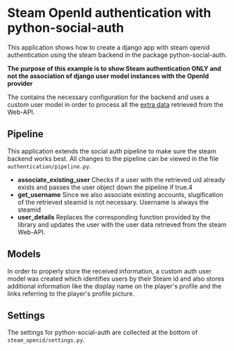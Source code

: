 # Steam OpenId authentication with python-social-auth

This application shows how to create a django app with steam openid
authentication using the steam backend in the package python-social-auth.

**The purpose of this example is to show Steam authentication ONLY and
not the association of django user model instances with the OpenId provider**

The contains the necessary configuration for the backend and uses a
custom user model in order to process all the
[extra data](https://developer.valvesoftware.com/wiki/Steam_Web_API#GetPlayerSummaries_.28v0002.29)
retrieved from the Web-API.

## Pipeline

This application extends the social auth pipeline to make sure the steam
backend works best. All changes to the pipeline can be viewed in the
file `authentication/pipeline.py`.

- **associate_existing_user**
  Checks if a user with the retrieved uid already exists
  and passes the user object down the pipeline if true.4
- **get_username**
  Since we also associate existing accounts, slugification of the
  retrieved steamid is not necessary. Username is always the steamid
- **user_details**
  Replaces the corresponding function provided by the library
  and updates the user with the user data retrieved from the steam
  Web-API.

## Models

In order to properly store the received information, a custom
auth user model was created which identifies users by their Steam id
and also stores additional information like the display name on the
player's profile and the links referring to the player's profile picture.

## Settings

The settings for python-social-auth are collected at the bottom of
`steam_openid/settings.py`.